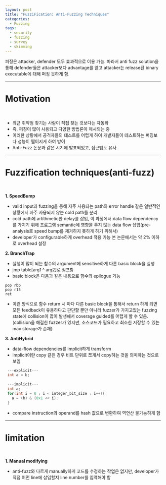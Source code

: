 ```yaml
---
layout: post
title: "FuzziFication: Anti-Fuzzing Techniques"
categories:
  - Fuzzing
tags:
  - security
  - fuzzing
  - survey
  - skimming
---
```


퍼징은 attacker, defender 모두 효과적으로 이용 가능. 따라서 anti fuzz solution을 통해 defender들은 attacker보다 advantage를 얻고 attacker는 release된 binary executable에 대해 퍼징 못하게 함.

___
# Motivation
<br>

- 최근 취약점 찾기는 사람이 직접 찾는 것보다는 자동화
- 즉, 퍼징이 많이 사용되고 다양한 방법론이 제시되는 중
- 이러한 상황에서 공격자들의 테스트를 어렵게 하여 개발자들이 테스트하는 퍼징보다 성능이 떨어지게 하여 방어
- Anti-Fuzz 논문과 같은 시기에 발표되었고, 접근법도 유사
___

# Fuzzification techniques(anti-fuzz)
<br>


**1. SpeedBump**
- valid input과 fuzzing을 통해 자주 사용되는 path와 error handle 같은 일반적인 상황에서 자주 사용되지 않는 cold path를 분리 
- cold path에 artithmetic한 delay를 삽입, 이 과정에서 data flow dependency를 가지기 위해 프로그램 semantic에 영향을 주지 않는 data flow 삽입(pre-analysis로 speed bump를 제거하지 못하게 하기 위해서)
- developer가 configurable하게 overhead 적용 가능 본 논문에서는 약 2% 이하로 overhead 설정

**2. BranchTrap**
- 실행이 많이 되는 함수의 argument에 sensitive하게 다른 basic block을 실행 
- jmp table[arg1 ^ arg2]로 점프함
- basic block은 다음과 같은 내용으로 함수의 epilogue 기능
~~~x86asm
pop rbp
pop r15
ret
~~~
- 이런 방식으로 함수 return 시 마다 다른 basic block을 통해서 return 하게 되면 모든 feedback이 유용하다고 판단할 뿐만 아니라 fuzzer가 가지고있는 fuzzing state에 collision이 많이 발생해서 coverage guided를 어렵게 할 수 있음.(collision을 해결한 fuzzer가 있지만, 소스코드가 필요하고 최소한 저장할 수 있는 max storage가 존재)

**3. AntiHybrid**
- data-flow dependencies를 implicit하게 transform
- implicit이란 copy 같은 경우 비트 단위로 쪼개서 copy하는 것을 의미하는 것으로 보임
~~~c
 ---explicit---
 int a = b;
 
 ---implicit---
 int a;
 for(int i = 0 ; i < integer_bit_size ; i++){
   a = (b) & (0x1 << i);
 }

~~~
- compare instruction의 operand를 hash 값으로 변환하여 역연산 불가능하게 함

___
# limitation
<br>

**1. Manual modifying**
- anti-fuzz와 다르게 manually하게 코드를 수정하는 작업은 없지만, developer가 직접 어떤 line에 삽입할지 line number를 입력해야 함
  
